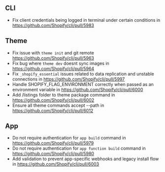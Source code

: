 ## CLI
- Fix client credentials being logged in terminal under certain conditions in https://github.com/Shopify/cli/pull/5983

## Theme
- Fix issue with `theme init` and git remote https://github.com/Shopify/cli/pull/5963
- Fix bug where `theme dev` doesnt sync images in https://github.com/Shopify/cli/pull/5964
- Fix `_shopify_essential` issues related to data replication and unstable connections in https://github.com/Shopify/cli/pull/5997
- Handle SHOPIFY_FLAG_ENVIRONMENT correctly when passed as an environment variable in https://github.com/Shopify/cli/pull/6000
- Add /listings folder to theme package command in https://github.com/Shopify/cli/pull/6002
- Ensure all theme commands accept --path in https://github.com/Shopify/cli/pull/6012

## App
- Do not require authentication for `app build` command in https://github.com/Shopify/cli/pull/5979
- Do not require authentication for `app function build` command in https://github.com/Shopify/cli/pull/5980
- Add validation to prevent app-specific webhooks and legacy install flow in https://github.com/Shopify/cli/pull/6003
